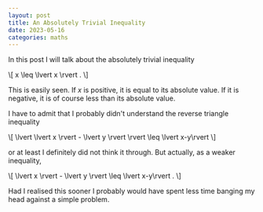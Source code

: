 ```yaml
---
layout: post
title: An Absolutely Trivial Inequality
date: 2023-05-16
categories: maths
---
```


In this post I will talk about the absolutely trivial inequality

\\[
    x \leq \lvert x \rvert .
\\]

This is easily seen. If $x$ is positive, it is equal to its absolute value. If it is negative, it is of course less than its absolute value.

I have to admit that I probably didn't understand the reverse triangle inequality

\\[
\lvert \lvert x \rvert - \lvert y \rvert \rvert \leq \lvert x-y\rvert
\\]

or at least I definitely did not think it through. But actually, as a weaker inequality,

\\[
\lvert x \rvert - \lvert y \rvert \leq \lvert x-y\rvert .
\\]

Had I realised this sooner I probably would have spent less time banging my head against a simple problem.